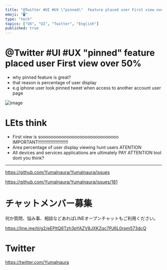 ```yaml
---
title: "@Twitter #UI #UX \"pinned\"  feature placed user First view over 50%"
emoji: "🖥"
type: "tech"
topics: ["UX", "UI", "Twitter", "English"]
published: true
---
```


# @Twitter #UI #UX "pinned"  feature placed user First view over 50%

- why pinned feature is great?
- that reason is percentage of user display
- e.g iphone user look pinned tweet when access to another account user page

![image](https://user-images.githubusercontent.com/13635059/50582020-7f047480-0ea2-11e9-8ae0-484d596f175f.png)

# LEts think

- First view is soooooooooooooooooooooooooooooo IMPORTANT!!!!!!!!!!!!!!!!!!!!!!!!
- Area percentage of user display viewing hunt users ATENTION
- All devices and services applications are ultimately PAY ATTENTION tool dont you think?

---

https://github.com/YumaInaura/YumaInaura/issues

https://github.com/YumaInaura/YumaInaura/issues/181








<!-- Update From Qiita API -->

# チャットメンバー募集


何か質問、悩み事、相談などあればLINEオープンチャットもご利用ください。

https://line.me/ti/g2/eEPltQ6Tzh3pYAZV8JXKZqc7PJ6L0rpm573dcQ





# Twitter


https://twitter.com/YumaInaura


<!-- Update From Qiita API -->


